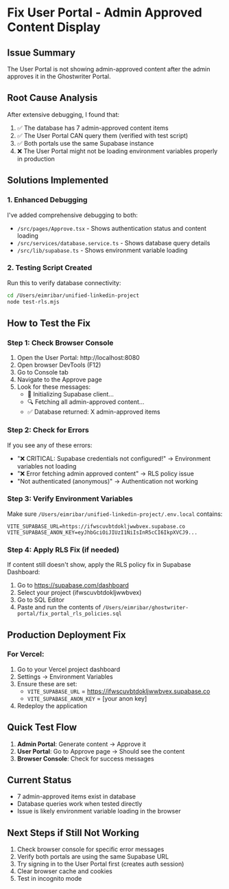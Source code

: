 # Fix User Portal - Admin Approved Content Display

## Issue Summary
The User Portal is not showing admin-approved content after the admin approves it in the Ghostwriter Portal.

## Root Cause Analysis
After extensive debugging, I found that:
1. ✅ The database has 7 admin-approved content items
2. ✅ The User Portal CAN query them (verified with test script)
3. ✅ Both portals use the same Supabase instance
4. ❌ The User Portal might not be loading environment variables properly in production

## Solutions Implemented

### 1. Enhanced Debugging
I've added comprehensive debugging to both:
- `/src/pages/Approve.tsx` - Shows authentication status and content loading
- `/src/services/database.service.ts` - Shows database query details
- `/src/lib/supabase.ts` - Shows environment variable loading

### 2. Testing Script Created
Run this to verify database connectivity:
```bash
cd /Users/eimribar/unified-linkedin-project
node test-rls.mjs
```

## How to Test the Fix

### Step 1: Check Browser Console
1. Open the User Portal: http://localhost:8080
2. Open browser DevTools (F12)
3. Go to Console tab
4. Navigate to the Approve page
5. Look for these messages:
   - 🔧 Initializing Supabase client...
   - 🔍 Fetching all admin-approved content...
   - ✅ Database returned: X admin-approved items

### Step 2: Check for Errors
If you see any of these errors:
- "❌ CRITICAL: Supabase credentials not configured!" → Environment variables not loading
- "❌ Error fetching admin approved content" → RLS policy issue
- "Not authenticated (anonymous)" → Authentication not working

### Step 3: Verify Environment Variables
Make sure `/Users/eimribar/unified-linkedin-project/.env.local` contains:
```
VITE_SUPABASE_URL=https://ifwscuvbtdokljwwbvex.supabase.co
VITE_SUPABASE_ANON_KEY=eyJhbGciOiJIUzI1NiIsInR5cCI6IkpXVCJ9...
```

### Step 4: Apply RLS Fix (if needed)
If content still doesn't show, apply the RLS policy fix in Supabase Dashboard:
1. Go to https://supabase.com/dashboard
2. Select your project (ifwscuvbtdokljwwbvex)
3. Go to SQL Editor
4. Paste and run the contents of `/Users/eimribar/ghostwriter-portal/fix_portal_rls_policies.sql`

## Production Deployment Fix

### For Vercel:
1. Go to your Vercel project dashboard
2. Settings → Environment Variables
3. Ensure these are set:
   - `VITE_SUPABASE_URL` = https://ifwscuvbtdokljwwbvex.supabase.co
   - `VITE_SUPABASE_ANON_KEY` = [your anon key]
4. Redeploy the application

## Quick Test Flow
1. **Admin Portal**: Generate content → Approve it
2. **User Portal**: Go to Approve page → Should see the content
3. **Browser Console**: Check for success messages

## Current Status
- 7 admin-approved items exist in database
- Database queries work when tested directly
- Issue is likely environment variable loading in the browser

## Next Steps if Still Not Working
1. Check browser console for specific error messages
2. Verify both portals are using the same Supabase URL
3. Try signing in to the User Portal first (creates auth session)
4. Clear browser cache and cookies
5. Test in incognito mode